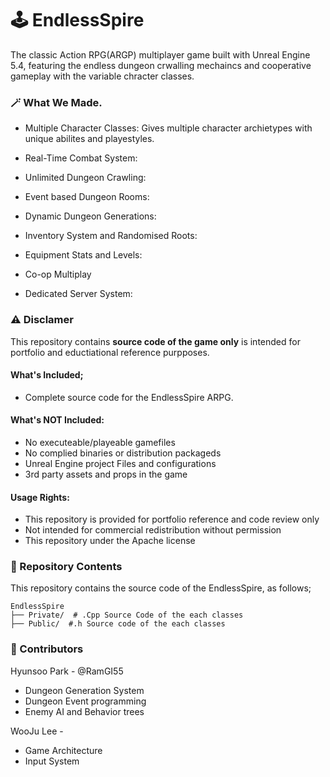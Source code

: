# 🕹️ EndlessSpire
The classic Action RPG(ARGP) multiplayer game built with Unreal Engine 5.4, featuring the endless dungeon crwalling mechaincs and cooperative gameplay with the variable chracter classes. 

### 🪄 What We Made.
- Multiple Character Classes: Gives multiple character archietypes with unique abilites and playestyles.
- Real-Time Combat System:
  
- Unlimited Dungeon Crawling:
- Event based Dungeon Rooms:
- Dynamic Dungeon Generations: 
  
- Inventory System and Randomised Roots:
- Equipment Stats and Levels:

- Co-op Multiplay
- Dedicated Server System:


### ⚠️ Disclamer 
This repository contains **source code of the game only** is intended for portfolio and eductiational reference purpposes. 

#### What's Included; 
- Complete source code for the EndlessSpire ARPG. 

#### What's NOT Included: 
- No executeable/playeable gamefiles
- No complied binaries or distribution packageds
- Unreal Engine project Files and configurations
- 3rd party assets and props in the game

#### Usage Rights:
- This repository is provided for portfolio reference and code review only
- Not intended for commercial redistribution without permission
- This repository under the Apache license


### 📁 Repository Contents
This repository contains the source code of the EndlessSpire, as follows;

```
EndlessSpire
├── Private/  # .Cpp Source Code of the each classes  
├── Public/  #.h Source code of the each classes
```


### 🙆 Contributors 
Hyunsoo Park - @RamGI55 
- Dungeon Generation System
- Dungeon Event programming
- Enemy AI and Behavior trees

WooJu Lee -
- Game Architecture
- Input System

